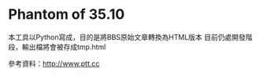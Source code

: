 Phantom of 35.10
===========
本工具以Python寫成，目的是將BBS原始文章轉換為HTML版本
目前仍處開發階段，輸出檔將會被存成tmp.html

參考資料：http://www.ptt.cc
